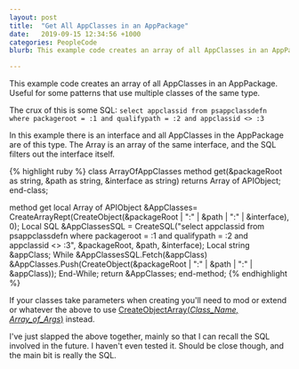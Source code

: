 ```yaml
---
layout: post
title:  "Get All AppClasses in an AppPackage"
date:   2019-09-15 12:34:56 +1000
categories: PeopleCode
blurb: This example code creates an array of all AppClasses in an AppPackage. Useful for some patterns that use multiple classes of the same type.

---
```


This example code creates an array of all AppClasses in an AppPackage. Useful for some patterns that use multiple classes of the same type.

The crux of this is some SQL:
```select appclassid from psappclassdefn where packageroot = :1 and qualifypath = :2 and appclassid <> :3```

In this example there is an interface and all AppClasses in the AppPackage are of this type. The Array is an array of the same interface, and the SQL filters out the interface itself.

{% highlight ruby %}
class ArrayOfAppClasses
   method get(&packageRoot as string, &path as string, &interface as string) returns Array of APIObject;
end-class;   
   
method get
   local Array of APIObject &AppClasses= CreateArrayRept(CreateObject(&packageRoot | ":" | &path | ":" | &interface), 0);
   Local SQL &AppClassesSQL = CreateSQL("select appclassid from psappclassdefn where packageroot = :1 and qualifypath = :2 and appclassid <> :3", &packageRoot, &path, &interface);
   Local string &appClass;
   While &AppClassesSQL.Fetch(&appClass)
      &AppClasses.Push(CreateObject(&packageRoot | ":" | &path | ":" | &appClass));
   End-While;
   return &AppClasses;
end-method;
{% endhighlight %}

If your classes take parameters when creating you'll need to mod or extend or whatever the above to use [CreateObjectArray(*Class_Name, Array_of_Args*)](https://docs.oracle.com/cd/E92519_02/pt856pbr3/eng/pt/tpcl/langref_PeopleCodeBuilt-inFunctionsAndLanguageConstructs_C.html#ub00fb66b-2299-4bb0-a977-e187ee7d0577) instead.

I've just slapped the above together, mainly so that I can recall the SQL involved in the future. I haven't even tested it. Should be close though, and the main bit is really the SQL. 
<!--stackedit_data:
eyJoaXN0b3J5IjpbLTE1OTcyNTcwMjgsLTU5Nzc5NTA4NywzND
gwNTM5NjgsNjE4MjMxNjIwLDE2MzgxMTY4OTIsNjcxNjk0ODgx
XX0=
-->